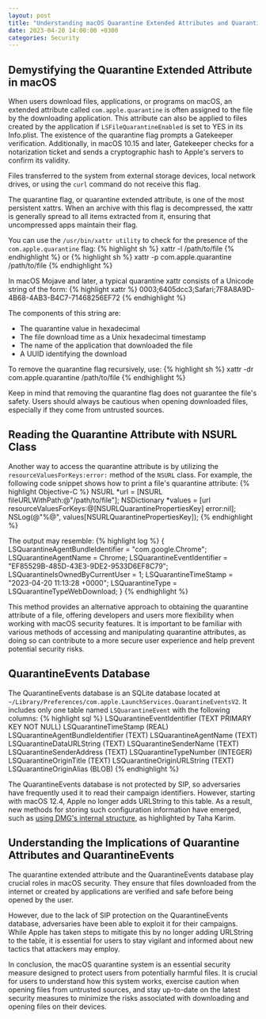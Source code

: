 ```yaml
---
layout: post
title: "Understanding macOS Quarantine Extended Attributes and QuarantineEvents Database"
date: 2023-04-20 14:00:00 +0300
categories: Security
---
```


## Demystifying the Quarantine Extended Attribute in macOS

When users download files, applications, or programs on macOS, an extended attribute called `com.apple.quarantine` is often assigned to the file by the downloading application. This attribute can also be applied to files created by the application if `LSFileQuarantineEnabled` is set to YES in its Info.plist. The existence of the quarantine flag prompts a Gatekeeper verification. Additionally, in macOS 10.15 and later, Gatekeeper checks for a notarization ticket and sends a cryptographic hash to Apple's servers to confirm its validity.

Files transferred to the system from external storage devices, local network drives, or using the `curl` command do not receive this flag.

The quarantine flag, or quarantine extended attribute, is one of the most persistent xattrs. When an archive with this flag is decompressed, the xattr is generally spread to all items extracted from it, ensuring that uncompressed apps maintain their flag.

You can use the `/usr/bin/xattr utility` to check for the presence of the `com.apple.quarantine` flag:
{% highlight sh %}
xattr -l /path/to/file
{% endhighlight %}
or
{% highlight sh %}
xattr -p com.apple.quarantine /path/to/file
{% endhighlight %}

In macOS Mojave and later, a typical quarantine xattr consists of a Unicode string of the form:
{% highlight xattr %}
0003;6405dcc3;Safari;7F8A8A9D-4B68-4AB3-B4C7-71468256EF72
{% endhighlight %}

The components of this string are:
* The quarantine value in hexadecimal
* The file download time as a Unix hexadecimal timestamp
* The name of the application that downloaded the file
* A UUID identifying the download

To remove the quarantine flag recursively, use:
{% highlight sh %}
xattr -dr com.apple.quarantine /path/to/file
{% endhighlight %}

Keep in mind that removing the quarantine flag does not guarantee the file's safety. Users should always be cautious when opening downloaded files, especially if they come from untrusted sources.

## Reading the Quarantine Attribute with NSURL Class

Another way to access the quarantine attribute is by utilizing the `resourceValuesForKeys:error:` method of the `NSURL` class. For example, the following code snippet shows how to print a file's quarantine attribute:
{% highlight Objective-C %}
NSURL *url = [NSURL fileURLWithPath:@"/path/to/file"];
NSDictionary *values = [url resourceValuesForKeys:@[NSURLQuarantinePropertiesKey] error:nil];
NSLog(@"%@", values[NSURLQuarantinePropertiesKey]);
{% endhighlight %}

The output may resemble:
{% highlight log %}
{
LSQuarantineAgentBundleIdentifier = "com.google.Chrome";
LSQuarantineAgentName = Chrome;
LSQuarantineEventIdentifier = "EF85529B-485D-43E3-9DE2-9533D6EF8C79";
LSQuarantineIsOwnedByCurrentUser = 1;
LSQuarantineTimeStamp = "2023-04-20 11:13:28 +0000";
LSQuarantineType = LSQuarantineTypeWebDownload;
}
{% endhighlight %}

This method provides an alternative approach to obtaining the quarantine attribute of a file, offering developers and users more flexibility when working with macOS security features. It is important to be familiar with various methods of accessing and manipulating quarantine attributes, as doing so can contribute to a more secure user experience and help prevent potential security risks.

## QuarantineEvents Database

The QuarantineEvents database is an SQLite database located at `~/Library/Preferences/com.apple.LaunchServices.QuarantineEventsV2`. It includes only one table named `LSQuarantineEvent` with the following columns:
{% highlight sql %}
LSQuarantineEventIdentifier (TEXT PRIMARY KEY NOT NULL)
LSQuarantineTimeStamp (REAL)
LSQuarantineAgentBundleIdentifier (TEXT)
LSQuarantineAgentName (TEXT)
LSQuarantineDataURLString (TEXT)
LSQuarantineSenderName (TEXT)
LSQuarantineSenderAddress (TEXT)
LSQuarantineTypeNumber (INTEGER)
LSQuarantineOriginTitle (TEXT)
LSQuarantineOriginURLString (TEXT)
LSQuarantineOriginAlias (BLOB)
{% endhighlight %}

The QuarantineEvents database is not protected by SIP, so adversaries have frequently used it to read their campaign identifiers. However, starting with macOS 12.4, Apple no longer adds URLString to this table. As a result, new methods for storing such configuration information have emerged, such as [using DMG's internal structure](https://blog.confiant.com/lart-de-l-%C3%A9vasion-how-shlayer-hides-its-configuration-inside-apple-proprietary-dmg-files-73586b6e7f8d), as highlighted by Taha Karim.

## Understanding the Implications of Quarantine Attributes and QuarantineEvents

The quarantine extended attribute and the QuarantineEvents database play crucial roles in macOS security. They ensure that files downloaded from the internet or created by applications are verified and safe before being opened by the user.

However, due to the lack of SIP protection on the QuarantineEvents database, adversaries have been able to exploit it for their campaigns. While Apple has taken steps to mitigate this by no longer adding URLString to the table, it is essential for users to stay vigilant and informed about new tactics that attackers may employ.

In conclusion, the macOS quarantine system is an essential security measure designed to protect users from potentially harmful files. It is crucial for users to understand how this system works, exercise caution when opening files from untrusted sources, and stay up-to-date on the latest security measures to minimize the risks associated with downloading and opening files on their devices.